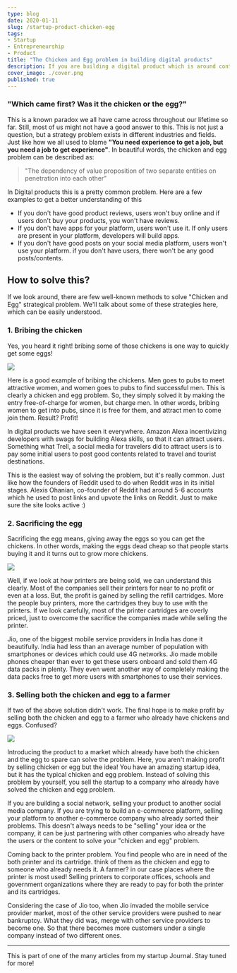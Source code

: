 ```yaml
---
type: blog
date: 2020-01-11
slug: /startup-product-chicken-egg
tags:
- Startup
- Entrepreneurship
- Product
title: "The Chicken and Egg problem in building digital products"
description: If you are building a digital product which is around content generated by users, you might come across this infamous issue of the chicken and egg. You won't have users till you have contents and you wont have content till you have users.
cover_image: ./cover.png
published: true
---
```

### "Which came first? Was it the chicken or the egg?"

This is a known paradox we all have came across throughout our lifetime so far. Still, most of us might not have a good answer to this. This is not just a question, but a strategy problem exists in different industries and fields. Just like how we all used to blame **"You need experience to get a job, but you need a job to get experience"**. In beautiful words, the chicken and egg problem can be described as:
> "The dependency of value proposition of two separate entities on penetration into each other"

In Digital products this is a pretty common problem. Here are a few examples to get a better understanding of this
- If you don't have good product reviews, users won't buy online and if users don't buy your products, you won't have reviews.
- If you don't have apps for your platform, users won't use it. If only users are present in your platform, developers will build apps.
- If you don't have good posts on your social media platform, users won't use your platform. if you don't have users, there won't be any good posts/contents.

## How to solve this?
If we look around, there are few well-known methods to solve "Chicken and Egg" strategical problem. We'll talk about some of these strategies here, which can be easily understood.

###  1. Bribing the chicken
Yes, you heard it right! bribing some of those chickens is one way to quickly get some eggs!

<image src="./chicken-meme.jpg"/>

Here is a good example of bribing the chickens. Men goes to pubs to meet attractive women, and women goes to pubs to find successful men. This is clearly a chicken and egg problem. So, they simply solved it by making the entry free-of-charge for women, but charge men. In other words, bribing women to get into pubs, since it is free for them, and attract men to come join them. Result? Profit!

In digital products we have seen it everywhere. Amazon Alexa incentivizing developers with swags for building Alexa skills, so that it can attract users. Something what Trell, a social media for travelers did to attract users is to pay some initial users to post good contents related to travel and tourist destinations. 

This is the easiest way of solving the problem, but it's really common. Just like how the founders of Reddit used to do when Reddit was in its initial stages. Alexis Ohanian, co-founder of Reddit had around 5-6 accounts which he used to post links and upvote the links on Reddit. Just to make sure the site looks active :)

### 2. Sacrificing the egg
Sacrificing the egg means, giving away the eggs so you can get the chickens. In other words, making the eggs dead cheap so that people starts buying it and it turns out to grow more chickens. 

<image src="./egg.jpg">

Well, if we look at how printers are being sold, we can understand this clearly. Most of the companies sell their printers for near to no profit or even at a loss. But, the profit is gained by selling the refill cartridges. More the people buy printers, more the cartridges they buy to use with the printers. If we look carefully, most of the printer cartridges are overly priced, just to overcome the sacrifice the companies made while selling the printer.

Jio, one of the biggest mobile service providers in India has done it beautifully. India had less than an average number of population with smartphones or devices which could use 4G networks. Jio made mobile phones cheaper than ever to get these users onboard and sold them 4G data packs in plenty. They even went another way of completely making the data packs free to get more users with smartphones to use their services.

### 3. Selling both the chicken and egg to a farmer
If two of the above solution didn't work. The final hope is to make profit by selling both the chicken and egg to a farmer who already have chickens and eggs. Confused?

<image src="./pepe-silvia.jpg">

Introducing the product to a market which already have both the chicken and the egg to spare can solve the problem. Here, you aren't making profit by selling chicken or egg but the idea! You have an amazing startup idea, but it has the typical chicken and egg problem. Instead of solving this problem by yourself, you sell the startup to a company who already have solved the chicken and egg problem.

If you are building a social network, selling your product to another social media company. If you are trying to build an e-commerce platform, selling your platform to another e-commerce company who already sorted their problems. This doesn't always needs to be "selling" your idea or the company, it can be just partnering with other companies who already have the users or the content to solve your "chicken and egg" problem.

Coming back to the printer problem. You find people who are in need of the both printer and its cartridge. think of them as the chicken and egg to someone who already needs it. A farmer? in our case places where the printer is most used! Selling printers to corporate offices, schools and government organizations where they are ready to pay for both the printer and its cartridges.

Considering the case of Jio too, when Jio invaded the mobile service provider market, most of the other service providers were pushed to near bankruptcy. What they did was, merge with other service providers to become one. So that there becomes more customers under a single company instead of two different ones.

<hr/>

This is part of one of the many articles from my startup Journal. Stay tuned for more!